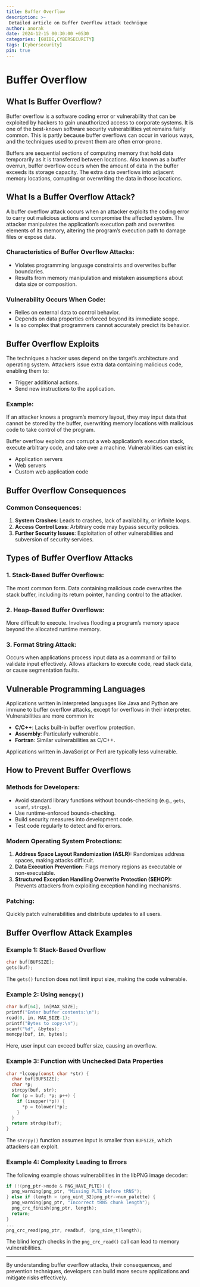 ```yaml
---
title: Buffer Overflow
description: >-
 Detailed article on Buffer Overflow attack technique
author: anorak
date: 2024-12-15 00:30:00 +0530
categories: [GUIDE,CYBERSECURITY]
tags: [Cybersecurity]
pin: true
---
```

# Buffer Overflow

## What Is Buffer Overflow?

Buffer overflow is a software coding error or vulnerability that can be exploited by hackers to gain unauthorized access to corporate systems. It is one of the best-known software security vulnerabilities yet remains fairly common. This is partly because buffer overflows can occur in various ways, and the techniques used to prevent them are often error-prone.

Buffers are sequential sections of computing memory that hold data temporarily as it is transferred between locations. Also known as a buffer overrun, buffer overflow occurs when the amount of data in the buffer exceeds its storage capacity. The extra data overflows into adjacent memory locations, corrupting or overwriting the data in those locations.

## What Is a Buffer Overflow Attack?

A buffer overflow attack occurs when an attacker exploits the coding error to carry out malicious actions and compromise the affected system. The attacker manipulates the application’s execution path and overwrites elements of its memory, altering the program’s execution path to damage files or expose data.

### Characteristics of Buffer Overflow Attacks:
- Violates programming language constraints and overwrites buffer boundaries.
- Results from memory manipulation and mistaken assumptions about data size or composition.

### Vulnerability Occurs When Code:
- Relies on external data to control behavior.
- Depends on data properties enforced beyond its immediate scope.
- Is so complex that programmers cannot accurately predict its behavior.

## Buffer Overflow Exploits

The techniques a hacker uses depend on the target’s architecture and operating system. Attackers issue extra data containing malicious code, enabling them to:

- Trigger additional actions.
- Send new instructions to the application.

### Example:
If an attacker knows a program’s memory layout, they may input data that cannot be stored by the buffer, overwriting memory locations with malicious code to take control of the program.

Buffer overflow exploits can corrupt a web application’s execution stack, execute arbitrary code, and take over a machine. Vulnerabilities can exist in:
- Application servers
- Web servers
- Custom web application code

## Buffer Overflow Consequences

### Common Consequences:
1. **System Crashes**: Leads to crashes, lack of availability, or infinite loops.
2. **Access Control Loss**: Arbitrary code may bypass security policies.
3. **Further Security Issues**: Exploitation of other vulnerabilities and subversion of security services.

## Types of Buffer Overflow Attacks

### 1. Stack-Based Buffer Overflows:
The most common form. Data containing malicious code overwrites the stack buffer, including its return pointer, handing control to the attacker.

### 2. Heap-Based Buffer Overflows:
More difficult to execute. Involves flooding a program’s memory space beyond the allocated runtime memory.

### 3. Format String Attack:
Occurs when applications process input data as a command or fail to validate input effectively. Allows attackers to execute code, read stack data, or cause segmentation faults.

## Vulnerable Programming Languages

Applications written in interpreted languages like Java and Python are immune to buffer overflow attacks, except for overflows in their interpreter. Vulnerabilities are more common in:
- **C/C++**: Lacks built-in buffer overflow protection.
- **Assembly**: Particularly vulnerable.
- **Fortran**: Similar vulnerabilities as C/C++.

Applications written in JavaScript or Perl are typically less vulnerable.

## How to Prevent Buffer Overflows

### Methods for Developers:
- Avoid standard library functions without bounds-checking (e.g., `gets`, `scanf`, `strcpy`).
- Use runtime-enforced bounds-checking.
- Build security measures into development code.
- Test code regularly to detect and fix errors.

### Modern Operating System Protections:
1. **Address Space Layout Randomization (ASLR):** Randomizes address spaces, making attacks difficult.
2. **Data Execution Prevention:** Flags memory regions as executable or non-executable.
3. **Structured Exception Handling Overwrite Protection (SEHOP):** Prevents attackers from exploiting exception handling mechanisms.

### Patching:
Quickly patch vulnerabilities and distribute updates to all users.

## Buffer Overflow Attack Examples

### Example 1: Stack-Based Overflow
```c
char buf[BUFSIZE];
gets(buf);
```
The `gets()` function does not limit input size, making the code vulnerable.

### Example 2: Using `memcpy()`
```c
char buf[64], in[MAX_SIZE];
printf("Enter buffer contents:\n");
read(0, in, MAX_SIZE-1);
printf("Bytes to copy:\n");
scanf("%d", &bytes);
memcpy(buf, in, bytes);
```
Here, user input can exceed buffer size, causing an overflow.

### Example 3: Function with Unchecked Data Properties
```c
char *lccopy(const char *str) {
  char buf[BUFSIZE];
  char *p;
  strcpy(buf, str);
  for (p = buf; *p; p++) {
    if (isupper(*p)) {
      *p = tolower(*p);
    }
  }
  return strdup(buf);
}
```
The `strcpy()` function assumes input is smaller than `BUFSIZE`, which attackers can exploit.

### Example 4: Complexity Leading to Errors
The following example shows vulnerabilities in the libPNG image decoder:
```c
if (!(png_ptr->mode & PNG_HAVE_PLTE)) {
  png_warning(png_ptr, "Missing PLTE before tRNS");
} else if (length > (png_uint_32)png_ptr->num_palette) {
  png_warning(png_ptr, "Incorrect tRNS chunk length");
  png_crc_finish(png_ptr, length);
  return;
}
...
png_crc_read(png_ptr, readbuf, (png_size_t)length);
```
The blind length checks in the `png_crc_read()` call can lead to memory vulnerabilities.

---

By understanding buffer overflow attacks, their consequences, and prevention techniques, developers can build more secure applications and mitigate risks effectively.
